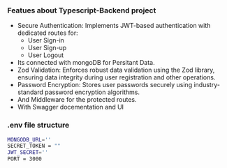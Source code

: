 ### Featues about Typescript-Backend project
- Secure Authentication: Implements JWT-based authentication with dedicated routes for:
  - User Sign-in
  - User Sign-up
  - User Logout
- Its connected with mongoDB for Persitant Data.
- Zod Validation: Enforces robust data validation using the Zod library, ensuring data integrity during user registration and other operations.
- Password Encryption: Stores user passwords securely using industry-standard password encryption algorithms.
- And Middleware for the protected routes.
- With Swagger docementation and UI
  
### .env file structure
 ````bash
MONGODB_URL=''
SECRET_TOKEN = ""
JWT_SECRET=''
PORT = 3000
````
